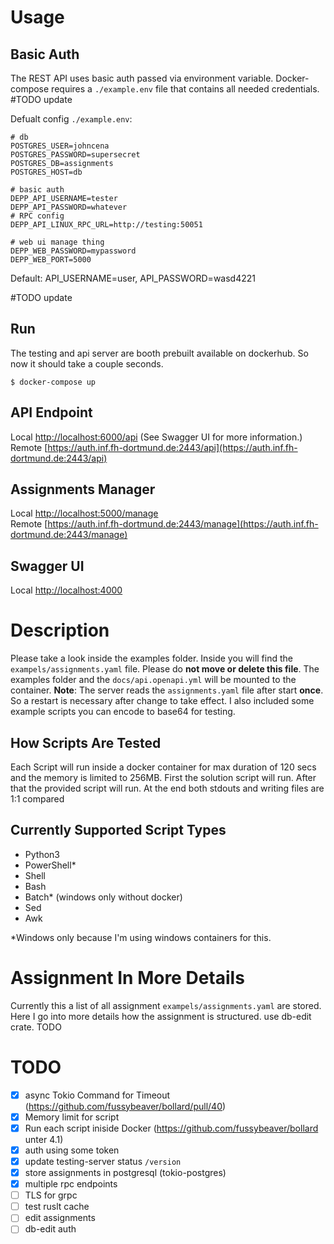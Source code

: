 
# Usage

## Basic Auth 

The REST API uses basic auth passed via environment variable. Docker-compose requires a ```./example.env``` file that contains all needed credentials.  
#TODO update

Defualt config ```./example.env```:

 ```
 # db
POSTGRES_USER=johncena
POSTGRES_PASSWORD=supersecret
POSTGRES_DB=assignments
POSTGRES_HOST=db

# basic auth
DEPP_API_USERNAME=tester
DEPP_API_PASSWORD=whatever
# RPC config
DEPP_API_LINUX_RPC_URL=http://testing:50051

# web ui manage thing
DEPP_WEB_PASSWORD=mypassword
DEPP_WEB_PORT=5000
 
 ```
Default: API_USERNAME=user, API_PASSWORD=wasd4221

#TODO update

## Run

The testing and api server are booth prebuilt available on dockerhub.
So now it should take a couple seconds.

```
$ docker-compose up
```

## API Endpoint
Local
[http://localhost:6000/api](http://localhost:6000/api) (See Swagger UI for more information.)  
Remote
[https://auth.inf.fh-dortmund.de:2443/api](https://auth.inf.fh-dortmund.de:2443/api)


## Assignments Manager
Local
[http://localhost:5000/manage](http://localhost:5000/manage)  
Remote
[https://auth.inf.fh-dortmund.de:2443/manage](https://auth.inf.fh-dortmund.de:2443/manage)

## Swagger UI
Local
[http://localhost:4000](http://localhost:4000)

# Description

Please take a look inside the examples folder. Inside you will find the `exampels/assignments.yaml` file. Please do **not move or delete this file**.
The examples folder and the `docs/api.openapi.yml` will be mounted to the container. **Note**: The server reads the `assignments.yaml` file after start **once**. So a restart is necessary after change to take effect. I also included some example scripts you can encode to base64 for testing.

## How Scripts Are Tested
Each Script will run inside a docker container for max duration of 120 secs and 
the memory is limited to 256MB. First the solution script will run. After that the provided script will run. At the end both stdouts and writing files are 1:1 compared

## Currently Supported Script Types

- Python3
- PowerShell\*
- Shell
- Bash
- Batch\* (windows only without docker)
- Sed
- Awk

\*Windows only because I'm using windows containers for this.

# Assignment In More Details

Currently this a list of all assignment `exampels/assignments.yaml` are stored.
Here I go into more details how the assignment is structured. use db-edit crate. TODO


# TODO

- [x] async Tokio Command for Timeout (https://github.com/fussybeaver/bollard/pull/40)
- [x] Memory limit for script
- [x] Run each script iniside Docker (https://github.com/fussybeaver/bollard unter 4.1)
- [x] auth using some token
- [x] update testing-server status `/version`
- [x] store assignments in postgresql (tokio-postgres)
- [x] multiple rpc endpoints
- [ ] TLS for grpc
- [ ] test ruslt cache
- [ ] edit assignments
- [ ] db-edit auth